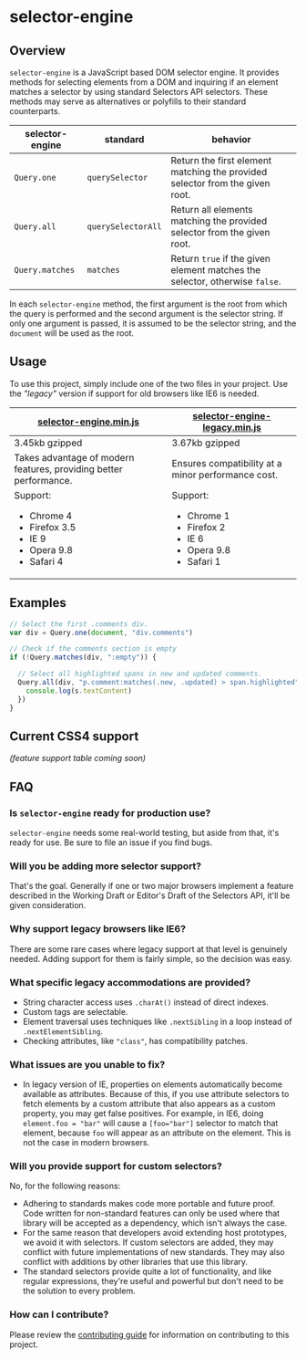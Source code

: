 # selector-engine

## Overview

`selector-engine` is a JavaScript based DOM selector engine. It provides methods for selecting elements from a DOM and inquiring if an element matches a selector by using standard Selectors API selectors. These methods may serve as alternatives or polyfills to their standard counterparts.

| selector-engine | standard | behavior |
| --- | --- | --- |
| `Query.one` | `querySelector`| Return the first element matching the provided selector from the given root. |
| `Query.all` | `querySelectorAll` | Return all elements matching the provided selector from the given root. |
| `Query.matches` | `matches` | Return `true` if the given element matches the selector, otherwise `false`. |

In each `selector-engine` method, the first argument is the root from which the query is performed and the second argument is the selector string. If only one argument is passed, it is assumed to be the selector string, and the `document` will be used as the root.

## Usage

To use this project, simply include one of the two files in your project. Use the *"legacy"* version if support for old browsers like IE6 is needed.

| [selector-engine.min.js](lib/selector-engine.min.js) | [selector-engine-legacy.min.js](/lib/selector-engine-legacy.min.js) |
| --- | --- |
| 3.45kb gzipped | 3.67kb gzipped |
| Takes advantage of modern features, providing better performance. | Ensures compatibility at a minor performance cost. |
| Support: <ul><li>Chrome 4<li>Firefox 3.5<li>IE 9<li>Opera 9.8<li>Safari 4</ul> | Support: <ul><li>Chrome 1<li>Firefox 2<li>IE 6<li>Opera 9.8<li>Safari 1 |


## Examples
```JavaScript
// Select the first .comments div.
var div = Query.one(document, "div.comments")

// Check if the comments section is empty
if (!Query.matches(div, ":empty")) {

  // Select all highlighted spans in new and updated comments.
  Query.all(div, "p.comment:matches(.new, .updated) > span.highlighted").forEach(function(s) {
    console.log(s.textContent)
  })
}
```


## Current CSS4 support
*(feature support table coming soon)*


## FAQ
### Is `selector-engine` ready for production use?
`selector-engine` needs some real-world testing, but aside from that, it's ready for use. Be sure to file an issue if you find bugs.

### Will you be adding more selector support?
That's the goal. Generally if one or two major browsers implement a feature described in the Working Draft or Editor's Draft of the Selectors API, it'll be given consideration.

### Why support legacy browsers like IE6?
There are some rare cases where legacy support at that level is genuinely needed. Adding support for them is fairly simple, so the decision was easy.

### What specific legacy accommodations are provided?
- String character access uses `.charAt()` instead of direct indexes.
- Custom tags are selectable.
- Element traversal uses techniques like `.nextSibling` in a loop instead of `.nextElementSibling`.
- Checking attributes, like `"class"`, has compatibility patches.

### What issues are you unable to fix?
- In legacy version of IE, properties on elements automatically become available as attributes. Because of this, if you use attribute selectors to fetch elements by a custom attribute that also appears as a custom property, you may get false positives. For example, in IE6, doing `element.foo = "bar"` will cause a `[foo="bar"]` selector to match that element, because `foo` will appear as an attribute on the element. This is not the case in modern browsers.

### Will you provide support for custom selectors?
No, for the following reasons:
- Adhering to standards makes code more portable and future proof. Code written for non-standard features can only be used where that library will be accepted as a dependency, which isn't always the case.
- For the same reason that developers avoid extending host prototypes, we avoid it with selectors. If custom selectors are added, they may conflict with future implementations of new standards. They may also conflict with additions by other libraries that use this library.
- The standard selectors provide quite a lot of functionality, and like regular expressions, they're useful and powerful but don't need to be the solution to every problem.

### How can I contribute?
Please review the [contributing guide](CONTRIBUTING.md) for information on contributing to this project.
